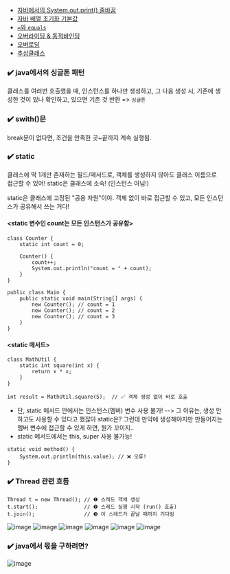- [자바에서의 System.out.print() 줄바꿈](https://github.com/SeoMiYoung/miyoung-zone/issues/153)
- [자바 배열 초기화 기본값](https://github.com/SeoMiYoung/miyoung-zone/issues/154)
- [`=`와 `equals`](https://github.com/SeoMiYoung/miyoung-zone/issues/155)
- [오버라이딩 & 동적바인딩](https://github.com/SeoMiYoung/miyoung-zone/issues/156)
- [오버로딩](https://github.com/SeoMiYoung/miyoung-zone/issues/157)
- [추상클래스](https://github.com/SeoMiYoung/miyoung-zone/issues/159)

### ✔️ java에서의 싱글톤 패턴
클래스를 여러번 호출했을 때, 인스턴스를 하나만 생성하고, 그 다음 생성 시, 기존에 생성한 것이 있나 확인하고, 있으면 기존 것 반환 => `싱글톤`

### ✔️ swith()문
break문이 없다면, 조건을 만족한 곳~끝까지 계속 실행됨.

### ✔️ static
클래스에 딱 1개만 존재하는 필드/메서드로, 객체를 생성하지 않아도 클래스 이름으로 접근할 수 있어!
static은 클래스에 소속! (인스턴스 아님!) 

static은 클래스에 고정된 "공용 자원"이야.
객체 없이 바로 접근할 수 있고, 모든 인스턴스가 공유해서 쓰는 거다!

#### <static 변수인 count는 모든 인스턴스가 공유함>
```
class Counter {
    static int count = 0;

    Counter() {
        count++;
        System.out.println("count = " + count);
    }
}
```
```
public class Main {
    public static void main(String[] args) {
        new Counter(); // count = 1
        new Counter(); // count = 2
        new Counter(); // count = 3
    }
}
```

#### <static 메서드>
```
class MathUtil {
    static int square(int x) {
        return x * x;
    }
}
```
```
int result = MathUtil.square(5);  // ✅ 객체 생성 없이 바로 호출
```

- 단, static 메서드 안에서는 인스턴스(멤버) 변수 사용 불가! --> 그 이유는, 생성 안하고도 사용할 수 있다고 했잖아 static은? 그런데 만약에 생성해야지만 만들어지는 멤버 변수에 접근할 수 있게 하면, 뭔가 꼬이지..
- static 메서드에서는 this, super 사용 불가능!

```
static void method() {
    System.out.println(this.value); // ❌ 오류!
}
```

### ✔️ Thread 관련 흐름
```
Thread t = new Thread(); // ❶ 스레드 객체 생성
t.start();               // ❷ 스레드 실행 시작 (run() 호출)
t.join();                // ❸ 이 스레드가 끝날 때까지 기다림
```
![image](https://github.com/user-attachments/assets/e03a35bb-a6dc-4171-b349-f334d142141c)
![image](https://github.com/user-attachments/assets/b595b158-bee1-46a3-99e4-80d5735de56a)
![image](https://github.com/user-attachments/assets/b6d2edcb-f339-4859-be0e-84b49e0dd594)
![image](https://github.com/user-attachments/assets/55f08ecf-3136-4ac6-8f34-92cda00f8106)
![image](https://github.com/user-attachments/assets/b0337a41-137a-4fb3-8283-8b8f9e11437e)
![image](https://github.com/user-attachments/assets/189b6427-7cd1-4a4b-a169-e95ee8e7d73e)

### ✔️ java에서 몫을 구하려면?
![image](https://github.com/user-attachments/assets/a641805a-69f9-4828-80d2-8b8bfe45bf80)

